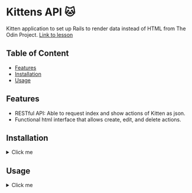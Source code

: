# Kittens API 🐱

Kitten application to set up Rails to render data instead of HTML from The Odin Project. 
[Link to lesson](https://www.theodinproject.com/lessons/ruby-on-rails-kittens-api#assignment-2)

## Table of Content

- [Features](#features)
- [Installation](#installation)
- [Usage](#usage)

## Features

- RESTful API: Able to request index and show actions of Kitten as json.
- Functional html interface that allows create, edit, and delete actions.

## Installation

<details>
  <summary>Click me</summary>

- clone repository:
```
git clone https://github.com/MclPio/odin-kittens.git
```

- install gems:
```
bundle install
```

- migrate data
```
rails db:migrate
```
</details>

## Usage

<details>
  <summary>Click me</summary>

- start server
```
rails s
```

- open in browser
```
localhost:3000
```

### API interface
..Before you continue, make sure you create a new kitten through the html page
```
require 'rest-client'
```

To get index json response:
```
json_response = RestClient.get("http://localhost:3000/kittens", accept: :json)
puts json_response.body
```

To get show json response:
```
show_json_response = RestClient.get("http://localhost:3000/kittens/1", accept: :json)
puts show_json_response.body
```
